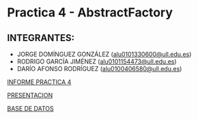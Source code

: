 # Practica 4 - AbstractFactory

## INTEGRANTES: 
  - JORGE DOMÍNGUEZ GONZÁLEZ
  (alu0101330600@ull.edu.es)
  - RODRIGO GARCÍA JIMÉNEZ
  (alu0101154473@ull.edu.es)
  - DARÍO AFONSO RODRÍGUEZ
  (alu0100406580@ull.edu.es)

[INFORME PRACTICA 4](https://docs.google.com/document/d/1uZvAsY18P6gJfj7x3oxTHEqZvb5nj3B4/edit)

[PRESENTACION](https://prezi.com/view/ae4s8ubA6PeBjnYNZUg1/)

[BASE DE DATOS](https://docs.google.com/spreadsheets/d/15CGlxvh_vx0DjN57niWwfaEO0sGDB-LB_9ls9-SQLQk/edit#gid=0)
